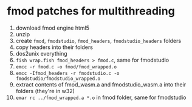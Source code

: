 # fmod patches for multithreading
1. download fmod engine html5
2. unzip
3. create `fmod`, `fmodstudio`, `fmod_headers`, `fmodstudio_headers` folders
4. copy headers into their folders
5. dos2unix everything
6. `fish wrap.fish fmod_headers > fmod.c`, same for fmodstudio
7. `emcc -r fmod.c -o fmod/fmod_wrapped.o`
8. `emcc -Ifmod_headers -r fmodstudio.c -o fmodstudio/fmodstudio_wrapped.o`
9. extract contents of fmod_wasm.a and fmodstudio_wasm.a into their folders (they're in w32)
10. `emar rc ../fmod_wrapped.a *.o` in fmod folder, same for fmodstudio
